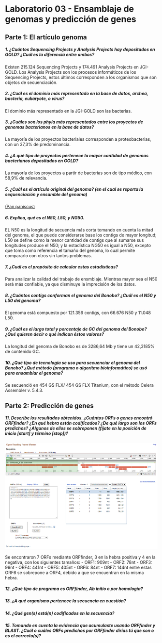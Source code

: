 # Laboratorio 03 - Ensamblaje de genomas y predicción de genes
## Parte 1: El artículo genoma
##### 1. ¿Cuántos Sequencing Projects y Analysis Projects hay depositados en GOLD? ¿Cuál es la diferencia entre ambos?
Existen 215.124 Sequencing Projects y 174.491 Analysis Projects en JGI-GOLD. Los Analysis Projects son los procesos informáticos de los Sequencing Projects, estos últimos corresponden a los organismos que son objetos de secuenciación. 
##### 2. ¿Cuál es el dominio más representado en la base de datos, archea, bacteria, eukaryote, o virus?
El dominio más representado en la JGI-GOLD son las bacterias.
##### 3. ¿Cuáles son los phyla más representados entre los proyectos de genomas bacterianos en la base de datos?
La mayoría de los proyectos bacteriales corresponden a proteobacterias, con un 37,3% de predominancia.
##### 4. ¿A qué tipo de proyectos pertenece la mayor cantidad de genomas bacterianos depositados en GOLD?
La mayoría de los proyectos a partir de bacterias son de tipo médico, con 58,9% de relevancia.
##### 5. ¿Cuál es el artículo original del genoma? (en el cual se reporta la sequenciación y ensamble del genoma)
[(Pan paniscus)](https://www.ncbi.nlm.nih.gov/genome/?term=Pan+paniscus)
##### 6. Explica, qué es el N50, L50, y NG50.
EL N50 es la longitud de secuencia más corta tomando en cuenta la mitad del genoma, el que puede considerarse base los contigs de mayor longitud; L50 se define como la menor cantidad de contigs que al sumarse sus longitudes produce el N50; y la estadística NG50 es igual a N50, excepto que toma como referencia el tamaño del genoma, lo cual permite compararlo con otros sin tantos problemas.
##### 7. ¿Cuál es el propósito de calcular estas estadísticas?
Para analizar la calidad del trabajo de ensmblaje. Mientras mayor sea el N50 será más confiable, ya que disminuye la imprecisión de los datos.
##### 8. ¿Cuántos contigs conforman el genoma del Bonobo? ¿Cuál es el N50 y L50 del genoma?
El genoma está compuesto por 121.356 contigs, con 66.676 N50 y 11.048 L50.
##### 9. ¿Cuál es el largo total y porcentaje de GC del genoma del Bonobo? ¿Qué quieren decir o qué indican éstos valores?
La longitud del genoma de Bonobo es de 3286,64 Mb y tiene un 42,3185% de contenido GC.
##### 10. ¿Qué tipo de tecnología se uso para secuenciar el genoma del Bonobo? ¿Qué método (programa o algorítmo bioinformático) se usó para ensamblar el genoma?
Se secuenció en 454 GS FLX/ 454 GS FLX Titanium, con el método Celera Assembler v. 5.4.3.
## Parte 2: Predicción de genes
##### 11. Describe los resultados obtenidos. ¿Cuántos ORFs o genes encontró ORFfinder? ¿En qué hebra están codificados? ¿De qué largo son los ORFs predichos? ¿Algunos de ellos se sobreponen (fíjate en la posición de inicio [start] y término [stop])?
![](https://github.com/JonathanArielO/Lab-3-Bioinfo/blob/master/ORF1.png)

Se encontraron 7 ORFs mediante ORFfinder, 3 en la hebra positiva y 4 en la negativa, con los siguientes tamaños: 
    - ORF1: 909nt
    - ORF2: 78nt
    - ORF3: 99nt
    - ORF4: 441nt
    - ORF5: 405nt
    - ORF6: 84nt
    - ORF7: 144nt
entre estas ORF6 se sobrepone a ORF4, debido a que se encuentran en la misma hebra.
##### 12. ¿Qué tipo de programa es ORFfinder, Ab initio o por homología?

##### 13. ¿A qué organismo pertenece la secuencia en cuestión?

##### 14. ¿Qué gen(s) está(n) codificados en la secuencia?

##### 15. Tomando en cuenta la evidencia que acumulaste usando ORFfinder y BLAST. ¿Cuál o cuáles ORFs predichos por ORFfinder dirías tú que son o es el correcto(s)?
